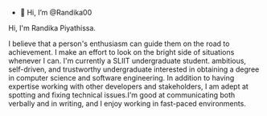 - 👋 Hi, I’m @Randika00

Hi, I'm Randika Piyathissa.  

I believe that a person's enthusiasm can guide them on the road to achievement. I make an effort to look on the bright side of situations whenever I can. I'm currently a SLIIT undergraduate student. ambitious, self-driven, and trustworthy undergraduate interested in obtaining a degree in computer science and software engineering. 
In addition to having expertise working with other developers and stakeholders, I am adept at spotting and fixing technical issues.I'm good at communicating both verbally and in writing, and I enjoy working in fast-paced environments.
